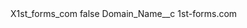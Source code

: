 <?xml version="1.0" encoding="UTF-8"?>
<CustomMetadata xmlns="http://soap.sforce.com/2006/04/metadata" xmlns:xsi="http://www.w3.org/2001/XMLSchema-instance" xmlns:xsd="http://www.w3.org/2001/XMLSchema">
    <label>X1st_forms_com</label>
    <protected>false</protected>
    <values>
        <field>Domain_Name__c</field>
        <value xsi:type="xsd:string">1st-forms.com</value>
    </values>
</CustomMetadata>
